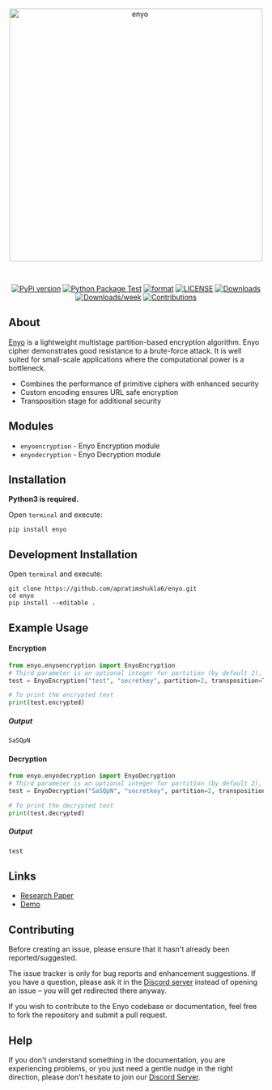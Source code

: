 <div align="center">
  <br />
  <p>
    <a href="https://pypi.org/project/enyo/"><img src="https://i.imgur.com/ZARmmn0.png" width="500" alt="enyo" /></a>
  </p>
  <br />
  <p>
    <a href="https://pypi.org/project/enyo/"><img src="https://badge.fury.io/py/enyo.svg" alt="PyPi version" /></a>
    <a href="https://github.com/apratimshukla6/enyo/actions"><img src="https://github.com/apratimshukla6/enyo/actions/workflows/python-package.yml/badge.svg" alt="Python Package Test" /></a>
    <a href="https://pypi.org/project/enyo/"><img src="https://img.shields.io/pypi/format/enyo" alt="format" /></a>
    <a href="https://github.com/apratimshukla6/enyo/blob/master/LICENSE"><img src="https://img.shields.io/github/license/apratimshukla6/enyo?color=red" alt="LICENSE" /></a>
    <a href="https://pepy.tech/project/enyo"><img src="https://pepy.tech/badge/enyo" alt="Downloads" /></a>
    <a href="https://pepy.tech/project/enyo"><img src="https://pepy.tech/badge/enyo/week" alt="Downloads/week" /></a>
    <a href="https://github.com/apratimshukla6/enyo/issues"><img src="https://camo.githubusercontent.com/f5054ffcd4245c10d3ec85ef059e07aacf787b560f83ad4aec2236364437d097/68747470733a2f2f696d672e736869656c64732e696f2f62616467652f636f6e747269627574696f6e732d77656c636f6d652d627269676874677265656e2e7376673f7374796c653d666c6174" alt="Contributions" /></a>
  </p>
</div>

## About

[Enyo](https://link.springer.com/chapter/10.1007/978-981-16-1089-9_32) is a lightweight multistage partition-based encryption algorithm. Enyo cipher demonstrates good resistance to a brute-force attack. It is well suited for small-scale applications where the computational power is a bottleneck.

- Combines the performance of primitive ciphers with enhanced security
- Custom encoding ensures URL safe encryption
- Transposition stage for additional security

## Modules

- `enyoencryption` - Enyo Encryption module
- `enyodecryption` - Enyo Decryption module

## Installation

**Python3 is required.**  

Open `terminal` and execute:
```shell
pip install enyo
```

## Development Installation
Open `terminal` and execute:
```shell
git clone https://github.com/apratimshukla6/enyo.git
cd enyo
pip install --editable .
```

## Example Usage

#### Encryption

```python
from enyo.enyoencryption import EnyoEncryption
# Third parameter is an optional integer for partition (by default 2), the fourth parameter is optional Boolean for transposition (default False)
test = EnyoEncryption("test", "secretkey", partition=2, transposition=True)

# To print the encrypted text
print(test.encrypted)
```
##### Output

```python
SaSQpN
```

#### Decryption

```python
from enyo.enyodecryption import EnyoDecryption
# Third parameter is an optional integer for partition (by default 2), the fourth parameter is optional Boolean for transposition (default False)
test = EnyoDecryption("SaSQpN", "secretkey", partition=2, transposition=True)

# To print the decrypted text
print(test.decrypted)
```

##### Output

```python
test
```

## Links

- [Research Paper](https://link.springer.com/chapter/10.1007/978-981-16-1089-9_32)
- [Demo](https://enyo.owaspvit.com)

## Contributing

Before creating an issue, please ensure that it hasn't already been reported/suggested.

The issue tracker is only for bug reports and enhancement suggestions. If you have a question, please ask it in the [Discord server](https://discord.gg/aMgWPApkyS) instead of opening an issue – you will get redirected there anyway.

If you wish to contribute to the Enyo codebase or documentation, feel free to fork the repository and submit a pull request.

## Help

If you don't understand something in the documentation, you are experiencing problems, or you just need a gentle
nudge in the right direction, please don't hesitate to join our [Discord Server](https://discord.gg/aMgWPApkyS).
